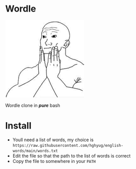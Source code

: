 # Wordle

![very nice](.assets/wojak.jpg)

Wordle clone in ***pure*** bash

# Install

* Youll need a list of words, my choice is `https://raw.githubusercontent.com/hghyug/english-words/main/words.txt`
* Edit the file so that the path to the list of words is correct
* Copy the file to somewhere in your `PATH`
